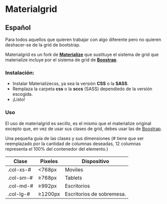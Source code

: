 # Materialgrid
## Español

Para todos aquellos que quieren trabajar con algo diferente pero no quieren deshacer-se de la grid de bootstrap.

Materialgrid es un fork de [**Materialize**](http://materializecss.com/) que sustituye el sistema de grid que materialize incluye por el sistema de grid de [**Boostrap**](http://getbootstrap.com/css/#grid). 

### Instalación:

- Instalar Materializecss, ya sea la versión **CSS** o la **SASS**.
- Remplaza la carpeta **css** o la **sccs** (SASS) dependiedo de la versión escogida.
- ¡Listo!

### Uso

El uso de materialgrid es secillo, es el mismo que el materialize original excepto que, en vez de usar sus clases de grid, debes usar las de [Boostrap](http://getbootstrap.com/css/#grid).

Una pequeña guía de las clases y sus dimensiones (# tiene que ser reemplazado por la cantidad de columnas deseadas, 12 columnas representa el 100% del contenedor del elemento.)

Clase | Pixeles | Dispositivo
------------ | ------------- | ------------
.col-xs-# | <768px | Moviles
.col-sm-# | ≥768px | Tablets
.col-md-# | ≥992px | Escritorios
.col-lg-# | ≥1200px | Escritorios de sobremesa.
